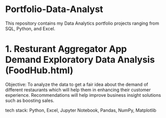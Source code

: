 # Portfolio-Data-Analyst
This repository contains my Data Analytics portfolio projects ranging from SQL, Python, and Excel.

# 1. Resturant Aggregator App Demand Exploratory Data Analysis (FoodHub.html)
Objective: To analyze the data to get a fair idea about the demand of different restaurants which will help them in enhancing their customer experience. Recommendations will help improve business insight solutions such as boosting sales.

tech stack: Python, Excel, Jupyter Notebook, Pandas, NumPy, Matplotlib
